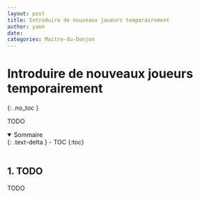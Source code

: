 ```yaml
---
layout: post
title: Introduire de nouveaux joueurs temporairement
author: yann
date: 
categories: Maitre-du-Donjon
---
```


# Introduire de nouveaux joueurs temporairement
{: .no_toc }

TODO
<br />

<details open markdown="block">
  <summary>
    Sommaire
  </summary>
  {: .text-delta }
- TOC
{:toc}
</details>

<br />

## 1. TODO

TODO
